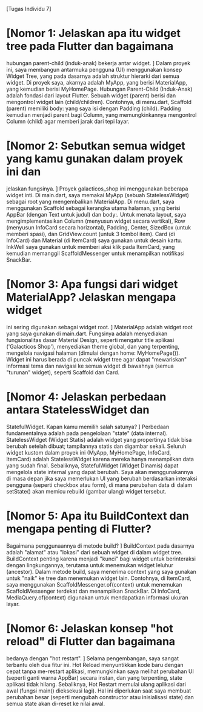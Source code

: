 [Tugas Individu 7]

# [Nomor 1: Jelaskan apa itu widget tree pada Flutter dan bagaimana
hubungan parent-child (induk-anak) bekerja antar widget.
]
Dalam proyek ini, saya membangun antarmuka pengguna (UI) menggunakan 
konsep Widget Tree, yang pada dasarnya adalah struktur hierarki dari 
semua widget. Di proyek saya, akarnya adalah MyApp, yang berisi 
MaterialApp, yang kemudian berisi MyHomePage. Hubungan Parent-Child 
(Induk-Anak) adalah fondasi dari layout Flutter. Sebuah widget 
(parent) berisi dan mengontrol widget lain (child/children). 
Contohnya, di menu.dart, Scaffold (parent) memiliki body: yang saya 
isi dengan Padding (child). Padding kemudian menjadi parent bagi 
Column, yang memungkinkannya mengontrol Column (child) agar memberi 
jarak dari tepi layar.

# [Nomor 2: Sebutkan semua widget yang kamu gunakan dalam proyek ini dan 
jelaskan fungsinya.
]
Proyek galacticos_shop ini menggunakan beberapa widget inti. Di main.dart, 
saya memakai MyApp (sebuah StatelessWidget) sebagai root yang 
mengembalikan MaterialApp. Di menu.dart, saya menggunakan Scaffold 
sebagai kerangka utama halaman, yang berisi AppBar (dengan Text untuk 
judul) dan body:. Untuk menata layout, saya mengimplementasikan Column 
(menyusun widget secara vertikal), Row (menyusun InfoCard secara 
horizontal), Padding, Center, SizedBox (untuk memberi spasi), dan 
GridView.count (untuk 3 tombol item). Card (di InfoCard) dan Material 
(di ItemCard) saya gunakan untuk desain kartu. InkWell saya gunakan 
untuk memberi aksi klik pada ItemCard, yang kemudian memanggil 
ScaffoldMessenger untuk menampilkan notifikasi SnackBar.

# [Nomor 3: Apa fungsi dari widget MaterialApp? Jelaskan mengapa widget 
ini sering digunakan sebagai widget root.
]
MaterialApp adalah widget root yang saya gunakan di main.dart. 
Fungsinya adalah menyediakan fungsionalitas dasar Material Design, 
seperti mengatur title aplikasi ('Galacticos Shop'), menyediakan theme 
global, dan yang terpenting, mengelola navigasi halaman (dimulai 
dengan home: MyHomePage()). Widget ini harus berada di puncak widget 
tree agar dapat "mewariskan" informasi tema dan navigasi ke semua 
widget di bawahnya (semua "turunan" widget), seperti Scaffold dan Card.

# [Nomor 4: Jelaskan perbedaan antara StatelessWidget dan 
StatefulWidget. Kapan kamu memilih salah satunya?
]
Perbedaan fundamentalnya adalah pada pengelolaan "state" (data 
internal). StatelessWidget (Widget Statis) adalah widget yang 
propertinya tidak bisa berubah setelah dibuat; tampilannya statis dan 
digambar sekali. Seluruh widget kustom dalam proyek ini (MyApp, 
MyHomePage, InfoCard, ItemCard) adalah StatelessWidget karena mereka 
hanya menampilkan data yang sudah final. Sebaliknya, StatefulWidget 
(Widget Dinamis) dapat mengelola state internal yang dapat berubah. 
Saya akan menggunakannya di masa depan jika saya memerlukan UI yang 
berubah berdasarkan interaksi pengguna (seperti checkbox atau form), 
di mana perubahan data di dalam setState() akan memicu rebuild (gambar 
ulang) widget tersebut.

# [Nomor 5: Apa itu BuildContext dan mengapa penting di Flutter? 
Bagaimana penggunaannya di metode build?
]
BuildContext pada dasarnya adalah "alamat" atau "lokasi" dari sebuah 
widget di dalam widget tree. BuildContext penting karena menjadi 
"kunci" bagi widget untuk berinteraksi dengan lingkungannya, terutama 
untuk menemukan widget leluhur (ancestor). Dalam metode build, saya 
menerima context yang saya gunakan untuk "naik" ke tree dan menemukan 
widget lain. Contohnya, di ItemCard, saya menggunakan 
ScaffoldMessenger.of(context) untuk menemukan ScaffoldMessenger 
terdekat dan menampilkan SnackBar. Di InfoCard, MediaQuery.of(context) 
digunakan untuk mendapatkan informasi ukuran layar.

# [Nomor 6: Jelaskan konsep "hot reload" di Flutter dan bagaimana 
bedanya dengan "hot restart".
]
Selama pengembangan, saya sangat terbantu oleh dua fitur ini. Hot 
Reload menyuntikkan kode baru dengan cepat tanpa me-restart aplikasi, 
memungkinkan saya melihat perubahan UI (seperti ganti warna AppBar) 
secara instan, dan yang terpenting, state aplikasi tidak hilang. 
Sebaliknya, Hot Restart memulai ulang aplikasi dari awal (fungsi main() 
dieksekusi lagi). Hal ini diperlukan saat saya membuat perubahan besar 
(seperti mengubah constructor atau inisialisasi state) dan semua state 
akan di-reset ke nilai awal.